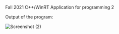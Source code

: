 Fall 2021 C++/WinRT Application for programming 2

Output of the program:

![Screenshot (2)](https://user-images.githubusercontent.com/62119604/134069021-d387ccdc-0a8d-41b6-9784-f0de2bb00c94.png)

